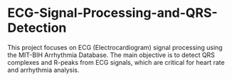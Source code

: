 # ECG-Signal-Processing-and-QRS-Detection
This project focuses on ECG (Electrocardiogram) signal processing using the MIT-BIH Arrhythmia Database. The main objective is to detect QRS complexes and R-peaks from ECG signals, which are critical for heart rate and arrhythmia analysis.
